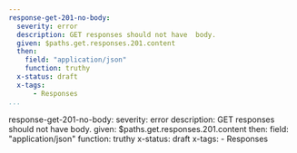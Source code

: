 ```yaml
---
response-get-201-no-body:
  severity: error
  description: GET responses should not have  body.
  given: $paths.get.responses.201.content
  then:
    field: "application/json"
    function: truthy
  x-status: draft
  x-tags:
      - Responses       
...
```

response-get-201-no-body:
  severity: error
  description: GET responses should not have  body.
  given: $paths.get.responses.201.content
  then:
    field: "application/json"
    function: truthy
  x-status: draft
  x-tags:
      - Responses        